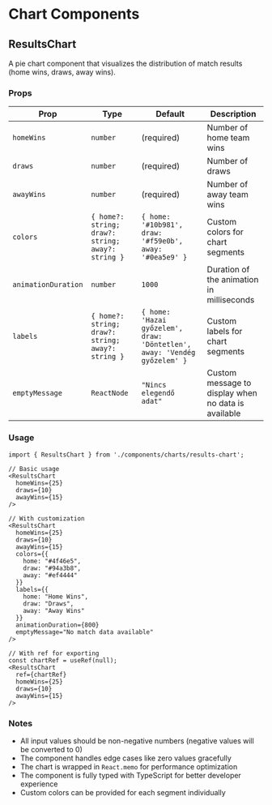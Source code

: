 # Chart Components

## ResultsChart

A pie chart component that visualizes the distribution of match results (home wins, draws, away wins).

### Props

| Prop | Type | Default | Description |
|------|------|---------|-------------|
| `homeWins` | `number` | (required) | Number of home team wins |
| `draws` | `number` | (required) | Number of draws |
| `awayWins` | `number` | (required) | Number of away team wins |
| `colors` | `{ home?: string; draw?: string; away?: string }` | `{ home: '#10b981', draw: '#f59e0b', away: '#0ea5e9' }` | Custom colors for chart segments |
| `animationDuration` | `number` | `1000` | Duration of the animation in milliseconds |
| `labels` | `{ home?: string; draw?: string; away?: string }` | `{ home: 'Hazai győzelem', draw: 'Döntetlen', away: 'Vendég győzelem' }` | Custom labels for chart segments |
| `emptyMessage` | `ReactNode` | `"Nincs elegendő adat"` | Custom message to display when no data is available |

### Usage

```tsx
import { ResultsChart } from './components/charts/results-chart';

// Basic usage
<ResultsChart 
  homeWins={25} 
  draws={10} 
  awayWins={15} 
/>

// With customization
<ResultsChart 
  homeWins={25} 
  draws={10} 
  awayWins={15} 
  colors={{ 
    home: "#4f46e5", 
    draw: "#94a3b8", 
    away: "#ef4444" 
  }}
  labels={{
    home: "Home Wins",
    draw: "Draws",
    away: "Away Wins"
  }}
  animationDuration={800}
  emptyMessage="No match data available"
/>

// With ref for exporting
const chartRef = useRef(null);
<ResultsChart 
  ref={chartRef}
  homeWins={25} 
  draws={10} 
  awayWins={15} 
/>
```

### Notes

- All input values should be non-negative numbers (negative values will be converted to 0)
- The component handles edge cases like zero values gracefully
- The chart is wrapped in `React.memo` for performance optimization
- The component is fully typed with TypeScript for better developer experience
- Custom colors can be provided for each segment individually
